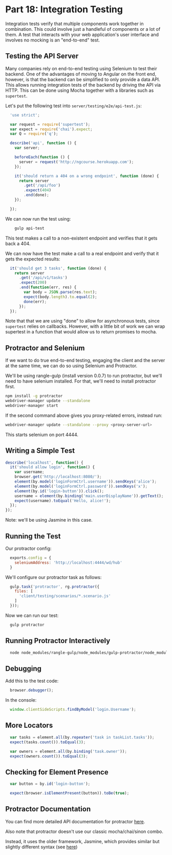 # Part 18: Integration Testing

Integration tests verify that multiple components work together in
combination. This could involve just a handleful of components or a lot of
them. A test that interacts with your web application's user interface and
involves no mocking is an "end-to-end" test.

## Testing the API Server

Many companies rely on end-to-end testing using Selenium to test their
backend. One of the advantages of moving to Angular on the front end, however,
is that the backend can be simplified to only provide a data API. This allows
running integration tests of the backend by driving the API via HTTP. This can
be done using Mocha together with a libraries such as `supertest`.

Let's put the following test into `server/testing/e2e/api-test.js`:

```javascript
  'use strict';

  var request = require('supertest');
  var expect = require('chai').expect;
  var Q = require('q');

  describe('api', function () {
    var server;

    beforeEach(function () {
      server = request('http://ngcourse.herokuapp.com');
    });

    it('should return a 404 on a wrong endpoint', function (done) {
      return server
        .get('/api/foo')
        .expect(404)
        .end(done);
    });

  });
```

We can now run the test using:

```bash
    gulp api-test
```

This test makes a call to a non-existent endpoint and verifies that it gets
back a 404.

We can now have the test make a call to a real endpoint and verify that it
gets the expected results:

```javascript
  it('should get 3 tasks', function (done) {
    return server
      .get('/api/v1/tasks')
      .expect(200)
      .end(function(err, res) {
        var body = JSON.parse(res.text);
        expect(body.length).to.equal(2);
        done(err);
      });
  });
```

Note that that we are using "done" to allow for asynchronous tests, since
`supertest` relies on callbacks. However, with a little bit of work we can
wrap supertest in a function that would allow us to return promises to mocha.

## Protractor and Selenium

If we want to do true end-to-end testing, engaging the client and the server
at the same time, we can do so using Selenium and Protractor.

We'll be using rangle-gulp (install version 0.0.7) to run protractor, but we'll need to have selenium installed. For that, we'll need to install protractor first.

```bash
npm install -g protractor
webdriver-manager update --standalone
webdriver-manager start
```

If the second command above gives you proxy-related errors, instead run:

```bash
webdriver-manager update --standalone --proxy <proxy-server-url>
```

This starts selenium on port 4444.

## Writing a Simple Test

```javascript
describe('localhost', function() {
  it('should allow login', function() {
    var username;
    browser.get('http://localhost:8080/');
    element(by.model('loginFormCtrl.username')).sendKeys('alice');
    element(by.model('loginFormCtrl.password')).sendKeys('x');
    element(by.id('login-button')).click();
    username = element(by.binding('main.userDisplayName')).getText();
    expect(username).toEqual('Hello, alice!');
  });
});
```

Note: we'll be using Jasmine in this case.

## Running the Test

Our protractor config:

```javascript
  exports.config = {
    seleniumAddress: 'http://localhost:4444/wd/hub'
  }
```

We'll configure our protractor task as follows:

```javascript
  gulp.task('protractor', rg.protractor({
    files: [
      'client/testing/scenarios/*.scenario.js'
    ]
  }));
```

Now we can run our test:

```bash
  gulp protractor
```

## Running Protractor Interactively

```bash
  node node_modules/rangle-gulp/node_modules/gulp-protractor/node_modules/protractor/bin/elementexplorer.js http://localhost:8080/
```

## Debugging

Add this to the test code:

```javascript
  browser.debugger();
```

In the console:

```javascript
  window.clientSideScripts.findByModel('login.Username');
```

## More Locators

```javascript
  var tasks = element.all(by.repeater('task in taskList.tasks'));
  expect(tasks.count()).toEqual(3);

  var owners = element.all(by.binding('task.owner'));
  expect(owners.count()).toEqual(3);
```

## Checking for Element Presence

```javascript
  var button = by.id('login-button');

  expect(browser.isElementPresent(button)).toBe(true);
```

## Protractor Documentation

You can find more detailed API documentation for protractor
[here](http://angular.github.io/protractor/#/api).

Also note that protractor doesn't use our classic mocha/chai/sinon combo.

Instead, it uses the older framework, Jasmine, which provides similar but
slightly different syntax (see
[here](http://jasmine.github.io/2.0/introduction.html))
